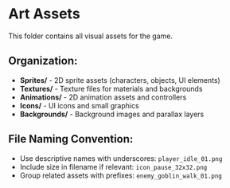 # Art Assets

This folder contains all visual assets for the game.

## Organization:
- **Sprites/** - 2D sprite assets (characters, objects, UI elements)
- **Textures/** - Texture files for materials and backgrounds
- **Animations/** - 2D animation assets and controllers
- **Icons/** - UI icons and small graphics
- **Backgrounds/** - Background images and parallax layers

## File Naming Convention:
- Use descriptive names with underscores: `player_idle_01.png`
- Include size in filename if relevant: `icon_pause_32x32.png`
- Group related assets with prefixes: `enemy_goblin_walk_01.png`